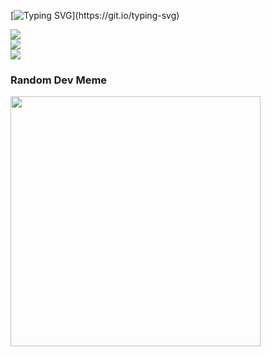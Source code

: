 [![Typing SVG](https://readme-typing-svg.demolab.com?font=VT323&duration=2000&color=02E430&background=000000&multiline=true&repeat=false&random=false&width=1000&height=340&lines=root%40mani-prakash-reddy%24+Whoami;I'm+Mani+%2C+a+Passionate+computer+science+engineering+student+with+a+strong+focus+on+machine+learning%2C+deep+learning%2C+;AI-powered+security+solutions.+Skilled+in+Python%2C+C%2B%2B%2C+Java%2C+and+other+programming+languages.;Continuously+seeking+opportunities+to+apply+my+knowledge+and+skills+to+solve+real-world+problems+through+cutting-edge+;solutions.;_;root%40mani-prakash-reddy%24+skills;%5BLanguages%5D+Python+%7C+C%2B%2B+%7C+Java+%7C+Shell+scripting+%7C+JavaScript+%7C+SQL;%5BFrameworks%2FLibraries%5D+TensorFlow+%7C+SkLearn+%7C+PyTorch+%7C+Spark+%7C+ROS;%5BTools+and+Technology%5D+Git+%7C+Docker+%7C+MongoDB+%7C+PostgreSQL+%7C+linux;_;root%40mani-prakash-reddy%24+exit;Connection+to+mani-prakash-reddy%40github.com+closed.)](https://git.io/typing-svg)

![](https://github-readme-stats.vercel.app/api?username=mani-prakash-reddy&theme=highcontrast&hide_border=true&include_all_commits=false&count_private=false)<br/>
![](https://github-readme-streak-stats.herokuapp.com/?user=mani-prakash-reddy&theme=highcontrast&hide_border=true)<br/>
![](https://github-readme-stats.vercel.app/api/top-langs/?username=mani-prakash-reddy&theme=highcontrast&hide_border=true&include_all_commits=false&count_private=false&layout=compact)

### Random Dev Meme
<img src='https://memer-new.vercel.app/' style="height: 400px;"/>

